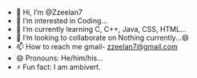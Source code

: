 - 👋 Hi, I’m @Zzeelan7
- 👀 I’m interested in Coding...
- 🌱 I’m currently learning C, C++, Java, CSS, HTML...
- 💞️ I’m looking to collaborate on Nothing currently...😄
- 📫 How to reach me gmail- zzeelan7@gmail.com
- 😄 Pronouns: He/him/his...
- ⚡ Fun fact: I am ambivert.

<!---
Zzeelan7/Zzeelan7 is a ✨ special ✨ repository because its `README.md` (this file) appears on your GitHub profile.
You can click the Preview link to take a look at your changes.
--->
